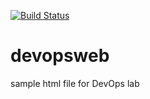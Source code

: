 [![Build Status](https://rickhlwong.visualstudio.com/MyFirstProject/_apis/build/status/rhlwong.devopsweb?branchName=master)](https://rickhlwong.visualstudio.com/MyFirstProject/_build/latest?definitionId=4&branchName=master)
# devopsweb
sample html file for DevOps lab

